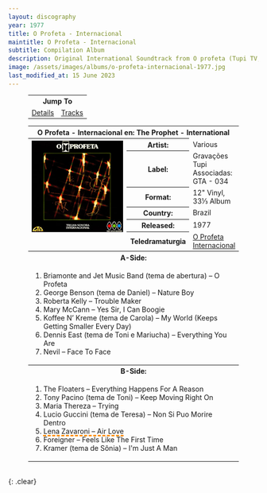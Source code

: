 ```yaml
---
layout: discography
year: 1977
title: O Profeta - Internacional
maintitle: O Profeta - Internacional
subtitle: Compilation Album
description: Original International Soundtrack from O profeta (Tupi TV, 1977/1978).
image: /assets/images/albums/o-profeta-internacional-1977.jpg
last_modified_at: 15 June 2023
---
```


<figure class="fig3">
<table style="text-align:center;">
<tr><th colspan="5">Jump To</th></tr>
<tr><td style="width:50%;"><a href="#infobox1">Details</a></td><td style="width:50%;"><a href="#infobox2">Tracks</a></td></tr>
</table>
</figure>

<figure class="fig3">
<table>
<tr id="infobox1"><th colspan="3">O Profeta - Internacional en: The Prophet - International</th></tr>
<tr>
<th style="width:50%; vertical-align:top;" rowspan="7" class="top"><a href="/assets/images/albums/o-profeta-internacional-1977.jpg"><img src="/assets/images/albums/o-profeta-internacional-1977.jpg" class="full-width" alt="Front Cover for the album O Profeta - Internacional (1977)" /></a></th>
</tr>
<tr><th>Artist:</th><td>Various</td></tr>
<tr><th>Label:</th><td>Gravações Tupi Associadas: GTA - 034</td></tr>
<tr><th>Format:</th><td>12" Vinyl, 33⅓ Album</td></tr>
<tr><th>Country:</th><td>Brazil</td></tr>
<tr><th>Released:</th><td>1977</td></tr>
<tr><th>Teledramaturgia</th><td><a class="external-link" href="http://teledramaturgia.com.br/o-profeta-internacional-1977/">O Profeta Internacional</a></td></tr>

<tr class="split" id="infobox2"><th colspan="3">A-Side:</th></tr>
<tr><td colspan="3">
<ol>
<li>Briamonte and Jet Music Band (tema de abertura) – O Profeta</li>
<li>George Benson (tema de Daniel) – Nature Boy</li>
<li>Roberta Kelly – Trouble Maker</li>
<li>Mary McCann – Yes Sir, I Can Boogie</li>
<li>Koffee N’ Kreme (tema de Carola) – My World (Keeps Getting Smaller Every Day)</li>
<li>Dennis East (tema de Toni e Mariucha) – Everything You Are</li>
<li>Nevil – Face To Face</li>
</ol>
</td></tr>
<tr class="split" id="infobox3"><th colspan="3">B-Side:</th></tr>
<tr><td colspan="3">
<ol>
<li>The Floaters – Everything Happens For A Reason</li>
<li>Tony Pacino (tema de Toni) – Keep Moving Right On</li>
<li>Maria Thereza – Trying</li>
<li>Lucio Guccini (tema de Teresa) – Non Si Puo Morire Dentro</li>
<li style="text-decoration: underline dashed darkorange 3px;">Lena Zavaroni – Air Love</li>
<li>Foreigner – Feels Like The First Time</li>
<li>Kramer (tema de Sônia) – I'm Just A Man</li>
</ol>
</td></tr>
</table>
</figure>

<br />{: .clear}

<style>
#infobox2, #infobox3 {scroll-margin-top: -3px;}
</style>

